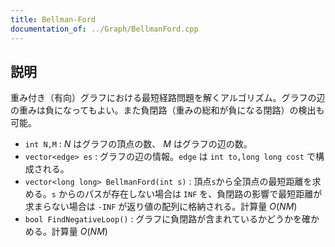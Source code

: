 ```yaml
---
title: Bellman-Ford
documentation_of: ../Graph/BellmanFord.cpp
---
```


## 説明

重み付き（有向）グラフにおける最短経路問題を解くアルゴリズム。グラフの辺の重みは負になってもよい。また負閉路（重みの総和が負になる閉路）の検出も可能。

- `int N,M` : $N$ はグラフの頂点の数、 $M$ はグラフの辺の数。
- `vector<edge> es` : グラフの辺の情報。`edge` は `int to,long long cost` で構成される。
- `vector<long long> BellmanFord(int s)` : 頂点`s`から全頂点の最短距離を求める。`s` からのパスが存在しない場合は `INF` を、負閉路の影響で最短距離が求まらない場合は `-INF` が返り値の配列に格納される。計算量 $O(NM)$
- `bool FindNegativeLoop()` : グラフに負閉路が含まれているかどうかを確かめる。計算量 $O(NM)$
